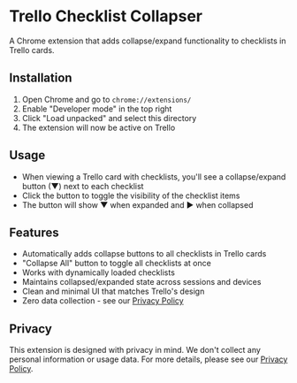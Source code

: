 # Trello Checklist Collapser

A Chrome extension that adds collapse/expand functionality to checklists in Trello cards.

## Installation

1. Open Chrome and go to `chrome://extensions/`
2. Enable "Developer mode" in the top right
3. Click "Load unpacked" and select this directory
4. The extension will now be active on Trello

## Usage

- When viewing a Trello card with checklists, you'll see a collapse/expand button (▼) next to each checklist
- Click the button to toggle the visibility of the checklist items
- The button will show ▼ when expanded and ▶ when collapsed

## Features

- Automatically adds collapse buttons to all checklists in Trello cards
- "Collapse All" button to toggle all checklists at once
- Works with dynamically loaded checklists
- Maintains collapsed/expanded state across sessions and devices
- Clean and minimal UI that matches Trello's design
- Zero data collection - see our [Privacy Policy](PRIVACY.md)

## Privacy

This extension is designed with privacy in mind. We don't collect any personal information or usage data. For more details, please see our [Privacy Policy](PRIVACY.md).
